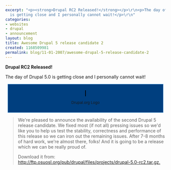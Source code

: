 ```yaml
---
excerpt: "<p><strong>Drupal RC2 Released!</strong></p>\r\n<p>The day of Drupal 5.0
  is getting close and I personally cannot wait!</p>\r\n"
categories:
- websites
- drupal
- announcement
layout: blog
title: Awesome Drupal 5 release candidate 2
created: 1168509981
permalink: blog/11-01-2007/awesome-drupal-5-release-candidate-2
---
```

<p><strong>Drupal RC2 Released!</strong></p>
<p>The day of Drupal 5.0 is getting close and I personally cannot wait!</p>
<!--break-->
<div style="width: 468px; text-align: center; margin: 0px auto; border: 1px solid #8cccff; background: #003f7f; padding: 20px 10px 10px;">
  <span style="background: #fff; border: 1px solid #000;"<img src="/sites/thingy-ma-jig.co.uk/files/active/0/drupal.org[1].png" alt="Drupal.org logo" /></span>
  <p><sup>Drupal.org Logo</sup></p>
</div>
<blockquote><p>We're pleased to announce the availability of the second Drupal 5 release candidate. We fixed most (if not all) pressing issues so we'd like you to help us test the stability, correctness and performance of this release so we can iron out the remaining issues. After 7-8 months of hard work, we're almost there, folks! And it is going to be a release which we can be really proud of.</p>
<p>Download it from: <a href="http://ftp.osuosl.org/pub/drupal/files/projects/drupal-5.0-rc2.tar.gz.">http://ftp.osuosl.org/pub/drupal/files/projects/drupal-5.0-rc2.tar.gz.</a></p>
</blockquote>
